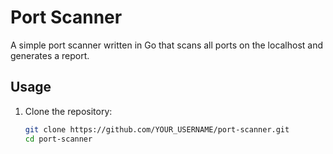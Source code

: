# Port Scanner

A simple port scanner written in Go that scans all ports on the localhost and generates a report.

## Usage

1. Clone the repository:
   ```sh
   git clone https://github.com/YOUR_USERNAME/port-scanner.git
   cd port-scanner